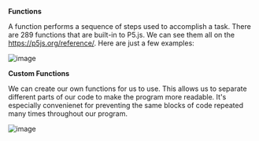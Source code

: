 **Functions**

A function performs a sequence of steps used to accomplish a task. There are 289 functions that are built-in to P5.js. We can see them all on the https://p5js.org/reference/. Here are just a few examples:


![image](https://github.com/Sshiril/Javascript/assets/113382540/f599c609-47e9-48fc-87d8-5a0edfedbd99)

**Custom Functions**

We can create our own functions for us to use. This allows us to separate different parts of our code to make the program more readable. It's especially convenienet for preventing the same blocks of code repeated many times throughout our program.


![image](https://github.com/Sshiril/Javascript/assets/113382540/bbd3b153-fef9-4556-ae33-64bc35cea6f1)



